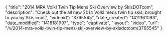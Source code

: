 {
    "title": "2014 MRA Volkl Twin Tip Mens Ski Overview by SkisDOTcom",
    "description": "Check out the all new 2014 Volkl mens twin tip skis, brought to you by Skis.com.",
    "videoid": "3765545",
    "date_created": "1411361093",
    "date_modified": "1418181997",
    "type": "captivate",
    "layout": "video",
    "url": "\/v\/2014-mra-volkl-twin-tip-mens-ski-overview-by-skisdotcom\/3765545"
}